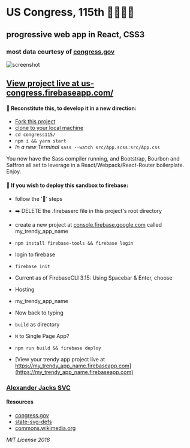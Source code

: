 # US Congress, 115th 🐍🇺🇸🤓
## progressive web app in React, CSS3
### most data courtesy of [congress.gov](https://www.congress.gov)

![screenshot](/public/images/sshot2018Feb.png)

## [View project live at us-congress.firebaseapp.com/](https://us-congress.firebaseapp.com//)

#### :construction: Reconstitute this, to develop it in a new direction:
- [Fork this project](https://help.github.com/articles/fork-a-repo/)
- [clone to your local machine](https://help.github.com/articles/cloning-a-repository/)
- ```cd congress115/```
- ```npm i && yarn start```
 - _In a new Terminal_
 ```sass --watch src/App.scss:src/App.css```

You now have the Sass compiler running, and Bootstrap, Bourbon and Saffron all set to leverage in a React/Webpack/React-Router boilerplate. Enjoy.

#### :rocket: If you wish to deploy this sandbox to firebase:
- follow the ':construction:' steps

- ➡️ DELETE the .firebaserc file in this project's root directory

- create a new project at [console.firebase.google.com](firebase) called my_trendy_app_name
- ```npm install firebase-tools && firebase login```
- login to firebase
- ```firebase init```
- Current as of FirebaseCLI 3.15: Using Spacebar & Enter, choose
 - Hosting
 - my_trendy_app_name
- Now back to typing
 - ```build``` as directory
 - ```N``` to Single Page App?

- ```npm run build && firebase deploy```
- [View your trendy app project live at https://my_trendy_app_name.firebaseapp.com](https://my_trendy_app_name.firebaseapp.com)


### [Alexander Jacks SVC](https://alexanderjacks.info)
#### Resources
- [congress.gov](https://www.congress.gov)
- [state-svg-defs](https://github.com/coryetzkorn/state-svg-defs)
- [commons.wikimedia.org](https://commons.wikimedia.org/wiki/File:Guam_topographic_map.svg)

_MIT License 2018_
